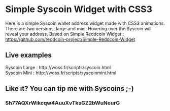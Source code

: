 <h1>Simple Syscoin Widget with CSS3</h1>

Here is a simple Syscoin wallet address widget made with CSS3 animations. There are two versions, large and mini. Hovering over the Syscoin will reveal your address. Based on Simple Reddcoin Widget : https://github.com/reddcoin-project/Simple-Reddcoin-Widget

<h2>Live examples</h2>
Syscoin Large : http://woss.fr/scripts/syscoin.html <br />
Syscoin Mini : http://woss.fr/scripts/syscoinmini.html


<h2>Like it? You can tip me with Syscoins ;-) </h2>
<h3>Sh77AQXrWikcqw4AuuXvTksGZ2bWuNeurG</h3>
